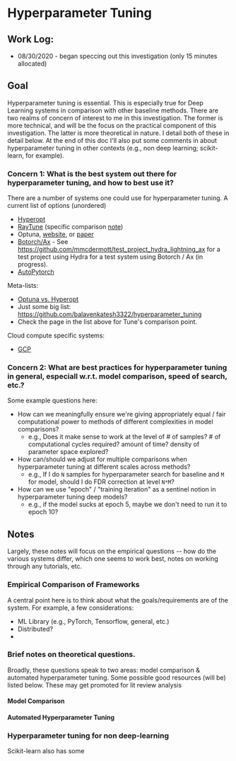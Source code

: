# Hyperparameter Tuning
## Work Log:
  * 08/30/2020 - began speccing out this investigation (only 15 minutes allocated)

## Goal
Hyperparameter tuning is essential. This is especially true for Deep Learning systems in comparison with other baseline methods. There are two realms of concern of interest to me in this investigation. The former is more technical, and will be the focus on the practical component of this investigation. The latter is more theoretical in nature. I detail both of these in detail below. At the end of this doc I'll also put some comments in about hyperparameter tuning in other contexts (e.g., non deep learning; scikit-learn, for example).

### Concern 1: What is the best system out there for hyperparameter tuning, and how to best use it?
There are a number of systems one could use for hyperparameter tuning. A current list of options (unordered)
  * [Hyperopt](http://hyperopt.github.io/hyperopt/)
  * [RayTune](https://docs.ray.io/en/latest/tune/index.html) (specific comparison [note](https://docs.ray.io/en/latest/tune/index.html#why-choose-tune))
  * Optuna, [website](https://optuna.org/), or [paper](https://arxiv.org/pdf/1907.10902.pdf)
  * [Botorch/Ax](https://ax.dev/tutorials/tune_cnn.html) - See https://github.com/mmcdermott/test_project_hydra_lightning_ax for a test project using Hydra for a test system using Botorch / Ax (in progress).
  * [AutoPytorch](https://www.automl.org/automl/autopytorch/)
  
Meta-lists:
  * [Optuna vs. Hyperopt](https://towardsdatascience.com/optuna-vs-hyperopt-which-hyperparameter-optimization-library-should-you-choose-ed8564618151)
  * Just some big list: https://github.com/balavenkatesh3322/hyperparameter_tuning
  * Check the page in the list above for Tune's comparison point.

Cloud compute specific systems:
  * [GCP](https://cloud.google.com/ai-platform/training/docs/hyperparameter-tuning-overview)

### Concern 2: What are best practices for hyperparameter tuning in general, especiall w.r.t. model comparison, speed of search, etc.?
Some example questions here:
  * How can we meaningfully ensure we're giving appropriately equal / fair computational power to methods of different complexities in model comparisons?
    - e.g., Does it make sense to work at the level of # of samples? # of computational cycles required? amount of time? density of parameter space explored?
  * How can/should we adjust for multiple comparisons when hyperparameter tuning at different scales across methods?
    - e.g., If I do `N` samples for hyperparameter search for baseline and `M` for model, should I do FDR correction at level `N*M`?
  * How can we use "epoch" / "training iteration" as a sentinel notion in hyperparameter tuning deep models?
    - e.g., if the model sucks at epoch 5, maybe we don't need to run it to epoch 10?
    
## Notes
Largely, these notes will focus on the empirical questions -- how do the various systems differ, which one seems to work best, notes on working through any tutorials, etc.

### Empirical Comparison of Frameworks
A central point here is to think about what the goals/requirements are of the system. For example, a few considerations:
  * ML Library (e.g., PyTorch, Tensorflow, general, etc.)
  * Distributed?
  * 

### Brief notes on theoretical questions.
Broadly, these questions speak to two areas: model comparison & automated hyperparameter tuning. Some possible good resources (will be) listed below. These may get promoted for lit review analysis

#### Model Comparison
#### Automated Hyperparameter Tuning
   
### Hyperparameter tuning for non deep-learning
Scikit-learn also has some 

